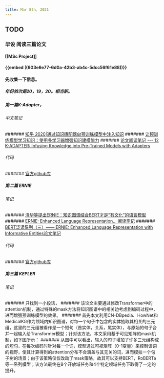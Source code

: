 ```yaml
---
title: Mar 8th, 2021
---
```


## TODO
### 毕设 阅读三篇论文
#### [[MSc Project]]
#### {{embed ((603e6e77-6d0a-42b3-ab4c-5dcc56f61e88))}}
#### 先收集一下信息。
##### 年份依次是20，19，20。相当新。
##### 第一篇K-Adapter，
###### 中文笔记
####### [知乎 2020|通过知识适配器向预训练模型中注入知识](https://zhuanlan.zhihu.com/p/106107747)
####### [让预训练模型学习知识：使用多学习器增强知识建模能力](https://www.linkresearcher.com/theses/90d6c22c-c30e-4689-b501-84d28c889df2)
####### [论文阅读笔记 --- 12 K-ADAPTER: Infusing Knowledge into Pre-Trained Models with Adapters](https://blog.csdn.net/smilesooo/article/details/105813705)
###### 代码
####### [官方github库](https://github.com/microsoft/k-adapter)
##### 第二篇 ERNIE
###### 笔记
####### [清华等提出ERNIE：知识图谱结合BERT才是“有文化”的语言模型](https://www.linkresearcher.com/theses/040314ac-e50f-4208-a302-75b2bb3d5d2a)
####### [ERNIE: Enhanced Language Representation... 阅读笔记](https://zhuanlan.zhihu.com/p/70276132)
####### [BERT泛读系列（三）—— ERNIE: Enhanced Language Representation with Informative Entities论文笔记](https://www.jianshu.com/p/5e12e6edbd59)
###### 代码
####### [官方github库](https://github.com/thunlp/ERNIE)
##### 第三篇 KEPLER
###### 笔记
####### 只找到一小段话，
####### 该论文主要通过修改Transformer中的attention机制，通过特殊的mask方法将知识图谱中的相关边考虑到编码过程中，进而增强预训练模型的效果。
####### 首先本文利用CN-DBpedia、HowNet和MedicalKG作为领域内知识图谱，对每一个句子中包含的实体抽取其相关的三元组，这里的三元组被看作是一个短句（首实体，关系，尾实体），与原始的句子合并一起输入给Transformer模型；针对该方法，本文采用基于可见矩阵的mask机制，如下图所示：
####### 从图中可以看出，输入的句子增加了许多三元组构成的短句，在每次编码时针对每一个词，模型通过可视矩阵（0-1变量）来控制该词的视野，使其计算得到的attention分布不会涵盖与其无关的词，进而模拟一个句子树的场景；由于该策略仅仅改动了mask策略，故其可以支持BERT，RoBERTa等一系列模型；该方法最终在8个开放域任务和4个特定领域任务下取得了一定的提升。
